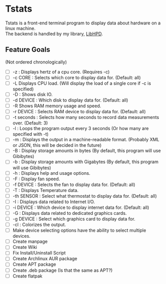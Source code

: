 # Tstats

Tstats is a front-end terminal program to display data about hardware on a linux machine. \
The backend is handled by my library, [LibHPD](https://github.com/Vortron-rd/libhpd).

## Feature Goals
(Not ordered chronologically)

- [ ] -z : Displays hertz of a cpu core. (Requires -c)
- [ ] -c CORE : Selects which core to display data for. (Default: all)
- [ ] -L Displays CPU load. (Will display the load of a single core if -c is specified)
- [ ] -D : Shows disk IO.
- [ ] -d DEVICE : Which disk to display data for. (Default: all)
- [ ] -R Shows RAM memory usage and speed.
- [ ] -r DEVICE : Selects RAM device to display data for. (Default: all)
- [ ] -t seconds : Selects how many seconds to record data measurements over. (Default: 3)
- [ ] -l : Loops the program output every 3 seconds (Or how many are specified with -t)
- [ ] -m : Displays the output in a machine-readable format. (Probably XML or JSON, this will be decided in the future)
- [ ] -B : Display storage amounts in bytes (By default, this program will use Gibibytes)
- [ ] -b : Display storage amounts with Gigabytes (By default, this program will use Gibibytes)
- [ ] -h : Displays help and usage options.
- [ ] -F : Display fan speed.
- [ ] -f DEVICE : Selects the fan to display data for. (Default: all)
- [ ] -T : Displays Temperature data.
- [ ] -th SENSOR : Select what thermostat to display data for. (Default: all)
- [ ] -I : Displays data related to Internet I/O.
- [ ] -i DEVICE : Which device to display internet data for. (Default: all)
- [ ] -G : Displays data related to dedicated graphics cards.
- [ ] -g DEVICE : Select which graphics card to display data for.
- [ ] -cl : Colorizes the output.
- [ ] Make device selecting options have the ability to select multiple devices.
- [ ] Create manpage
- [ ] Create Wiki
- [ ] Fix Install/Uninstall Script
- [ ] Create Archlinux AUR package
- [ ] Create APT package
- [ ] Create .deb package (Is that the same as APT?)
- [ ] Create flatpak
